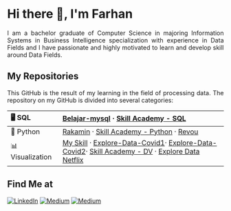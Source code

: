# Hi there 👋, I'm Farhan

<p align="justify">
  I am a bachelor graduate of Computer Science in majoring Information Systems in Business Intelligence specialization with experience in Data Fields and I have passionate and highly motivated to learn and develop skill around Data Fields.
</p>

## My Repositories

<p align="justify">
  This GitHub is the result of my learning in the field of processing data. The repository on my GitHub is divided into several categories:
</p>

| 🖥 SQL | [Belajar-mysql](https://github.com/farhanalaydroes/belajar-mysql) · [Skill Academy - SQL](https://github.com/farhanalaydroes/Skill-Academy-DS)
|:--------|:--------------------|
| 🐍 Python | [Rakamin](https://github.com/farhanalaydroes/Rakamin) · [Skill Academy - Python](https://github.com/farhanalaydroes/Skill-Academy-DS) · [Revou](https://github.com/farhanalaydroes/Revou)
| 📊 Visualization | [My Skill](https://github.com/farhanalaydroes/MySkill) · [Explore-Data-Covid1](https://github.com/farhanalaydroes/Explore-Data-Covid1)· [Explore-Data-Covid2](https://github.com/farhanalaydroes/Explore-Data-Covid2)· [Skill Academy - DV](https://github.com/farhanalaydroes/Skill-Academy-DV) · [Explore Data Netflix](https://github.com/farhanalaydroes/Explore-Data-Netflix)

## Find Me at

<p>
  <a href="https://www.linkedin.com/in/farhanalaydroes/" target="_blank"><img alt="LinkedIn" src="https://img.shields.io/badge/linkedin-%230077B5.svg?&style=for-the-badge&logo=linkedin&logoColor=white" /></a>  
  <a href="https://medium.com/@farhanalaydroes" target="_blank"><img alt="Medium" src="https://img.shields.io/badge/medium-%2312100E.svg?&style=for-the-badge&logo=medium&logoColor=white" /></a>  
  <a href="https://www.kaggle.com/farhanalaydroes" target="_blank"><img alt="Medium" src="https://img.shields.io/badge/Kaggle-2C8EBB?&style=for-the-badge&logo=kaggle&logoColor=white" /></a>
